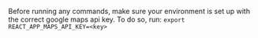 Before running any commands, make sure your environment is set up with the correct google maps api key. To do so, run:
`export REACT_APP_MAPS_API_KEY=<key>`
